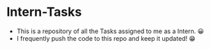 # Intern-Tasks

* This is a repository of all the Tasks assigned to me as a Intern. 😀
* I frequently push the code to this repo and keep it updated! 😁
